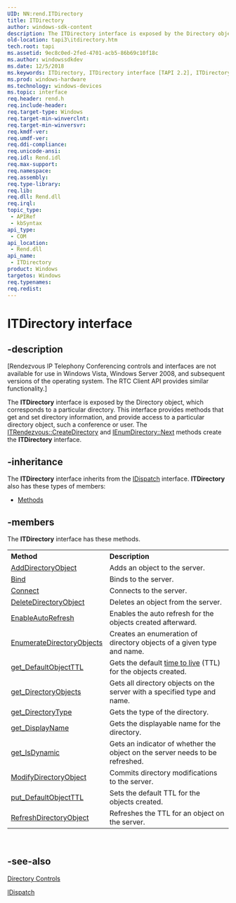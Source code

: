 ```yaml
---
UID: NN:rend.ITDirectory
title: ITDirectory
author: windows-sdk-content
description: The ITDirectory interface is exposed by the Directory object, which corresponds to a particular directory.
old-location: tapi3\itdirectory.htm
tech.root: tapi
ms.assetid: 9ec8c0ed-2fed-4701-acb5-86b69c10f18c
ms.author: windowssdkdev
ms.date: 12/5/2018
ms.keywords: ITDirectory, ITDirectory interface [TAPI 2.2], ITDirectory interface [TAPI 2.2],described, _tapi3_itdirectory, rend/ITDirectory, tapi3.itdirectory
ms.prod: windows-hardware
ms.technology: windows-devices
ms.topic: interface
req.header: rend.h
req.include-header: 
req.target-type: Windows
req.target-min-winverclnt: 
req.target-min-winversvr: 
req.kmdf-ver: 
req.umdf-ver: 
req.ddi-compliance: 
req.unicode-ansi: 
req.idl: Rend.idl
req.max-support: 
req.namespace: 
req.assembly: 
req.type-library: 
req.lib: 
req.dll: Rend.dll
req.irql: 
topic_type:
 - APIRef
 - kbSyntax
api_type:
 - COM
api_location:
 - Rend.dll
api_name:
 - ITDirectory
product: Windows
targetos: Windows
req.typenames: 
req.redist: 
---
```


# ITDirectory interface


## -description


<p class="CCE_Message">[Rendezvous IP Telephony Conferencing controls and interfaces are not available for use in Windows Vista, Windows Server 2008, and subsequent versions of the operating system. The RTC Client API
provides similar functionality.]

The 
<b>ITDirectory</b> interface is exposed by the Directory object, which corresponds to a particular directory. This interface provides methods that get and set directory information, and provide access to a particular directory object, such a conference or user. The 
<a href="https://msdn.microsoft.com/b285f852-a017-4dcd-b32e-afb2296487a5">ITRendezvous::CreateDirectory</a> and 
<a href="https://msdn.microsoft.com/db164275-92dc-4a25-ba19-fd26415624f1">IEnumDirectory::Next</a> methods create the 
<b>ITDirectory</b> interface.


## -inheritance

The <b xmlns:loc="http://microsoft.com/wdcml/l10n">ITDirectory</b> interface inherits from the <a href="https://msdn.microsoft.com/en-us/library/ms221608(v=VS.85).aspx">IDispatch</a> interface. <b>ITDirectory</b> also has these types of members:
<ul>
<li><a href="https://docs.microsoft.com/">Methods</a></li>
</ul>

## -members

The <b>ITDirectory</b> interface has these methods.
<table class="members" id="memberListMethods">
<tr>
<th align="left" width="37%">Method</th>
<th align="left" width="63%">Description</th>
</tr>
<tr data="declared;">
<td align="left" width="37%">
<a href="https://msdn.microsoft.com/7a379bdc-50e3-4034-ac16-d20d1b03cd35">AddDirectoryObject</a>
</td>
<td align="left" width="63%">
Adds an object to the server.

</td>
</tr>
<tr data="declared;">
<td align="left" width="37%">
<a href="https://msdn.microsoft.com/4bcf994c-3091-445e-ad79-91958e48960a">Bind</a>
</td>
<td align="left" width="63%">
Binds to the server.

</td>
</tr>
<tr data="declared;">
<td align="left" width="37%">
<a href="https://msdn.microsoft.com/b781008b-430a-444e-a700-8cde09e721b4">Connect</a>
</td>
<td align="left" width="63%">
Connects to the server.

</td>
</tr>
<tr data="declared;">
<td align="left" width="37%">
<a href="https://msdn.microsoft.com/1d2bb052-6986-4407-8a37-3a74920bf78e">DeleteDirectoryObject</a>
</td>
<td align="left" width="63%">
Deletes an object from the server.

</td>
</tr>
<tr data="declared;">
<td align="left" width="37%">
<a href="https://msdn.microsoft.com/f4d55d7c-54b4-44ee-b8f2-f4dd51bf823d">EnableAutoRefresh</a>
</td>
<td align="left" width="63%">
Enables the auto refresh for the objects created afterward.

</td>
</tr>
<tr data="declared;">
<td align="left" width="37%">
<a href="https://msdn.microsoft.com/4d7e0fd5-b85b-41e0-9603-132243a9a265">EnumerateDirectoryObjects</a>
</td>
<td align="left" width="63%">
Creates an enumeration of directory objects of a given type and name.

</td>
</tr>
<tr data="declared;">
<td align="left" width="37%">
<a href="https://msdn.microsoft.com/f0a24ad9-0020-4f62-a0f2-071b9d251f79">get_DefaultObjectTTL</a>
</td>
<td align="left" width="63%">
Gets the default 
<a href="../tapi2/t_tapgloss.htm">time to live</a> (TTL) for the objects created.

</td>
</tr>
<tr data="declared;">
<td align="left" width="37%">
<a href="https://msdn.microsoft.com/dd768103-4dfc-4be2-accf-38e33959102d">get_DirectoryObjects</a>
</td>
<td align="left" width="63%">
Gets all directory objects on the server with a specified type and name.

</td>
</tr>
<tr data="declared;">
<td align="left" width="37%">
<a href="https://msdn.microsoft.com/3f0ca4c2-4ba9-4a6e-877b-36486086368f">get_DirectoryType</a>
</td>
<td align="left" width="63%">
Gets the type of the directory.

</td>
</tr>
<tr data="declared;">
<td align="left" width="37%">
<a href="https://msdn.microsoft.com/a564e501-089e-41fc-9e81-bd0c9e6f951d">get_DisplayName</a>
</td>
<td align="left" width="63%">
Gets the displayable name for the directory.

</td>
</tr>
<tr data="declared;">
<td align="left" width="37%">
<a href="https://msdn.microsoft.com/4260ad95-d684-44e4-877f-fcdbe4fe0fd7">get_IsDynamic</a>
</td>
<td align="left" width="63%">
Gets an indicator of whether the object on the server needs to be refreshed.

</td>
</tr>
<tr data="declared;">
<td align="left" width="37%">
<a href="https://msdn.microsoft.com/be53c186-c23c-4ff6-8060-f06555ab4548">ModifyDirectoryObject</a>
</td>
<td align="left" width="63%">
Commits directory modifications to the server.

</td>
</tr>
<tr data="declared;">
<td align="left" width="37%">
<a href="https://msdn.microsoft.com/aecadd26-648e-43ce-8331-ef4af24567ed">put_DefaultObjectTTL</a>
</td>
<td align="left" width="63%">
Sets the default TTL for the objects created.

</td>
</tr>
<tr data="declared;">
<td align="left" width="37%">
<a href="https://msdn.microsoft.com/85a94960-5d4e-4b23-a3ed-65743a60ee87">RefreshDirectoryObject</a>
</td>
<td align="left" width="63%">
Refreshes the TTL for an object on the server.

</td>
</tr>
</table> 


## -see-also




<a href="https://msdn.microsoft.com/f5ca1d61-5266-4406-8199-338e6a712db8">Directory Controls</a>



<a href="https://msdn.microsoft.com/en-us/library/ms221608(v=VS.85).aspx">IDispatch</a>
 

 

